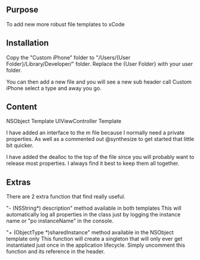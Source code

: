 Purpose
--------------

To add new more robust file templates to xCode

Installation
---------------

Copy the "Custom iPhone" folder to "/Users/{User Folder}/Library/Developer/" folder. Replace the {User Folder} with your user folder. 

You can then add a new file and you will see a new sub header call Custom iPhone select a type and away you go.

Content
---------------

NSObject Template 
UIViewController Template

I have added an interface to the m file because I normally need a private properties. As well as a commented out @synthesize to get started that little bit quicker.

I have added the dealloc to the top of the file since you will probably want to release most properties. I always find it best to keep them all together.
 

Extras
---------------

There are 2 extra function that find really useful.

"- (NSString*) description" method available in both templates
This will automatically log all properties in the class just by logging the instance name or "po instanceName" in the console. 

 
"+ (ObjectType *)sharedInstance" method available in the NSObject template only
This function will create a singleton that will only ever get instantiated just once in the application lifecycle. 
Simply uncomment this function and its reference in the header.

